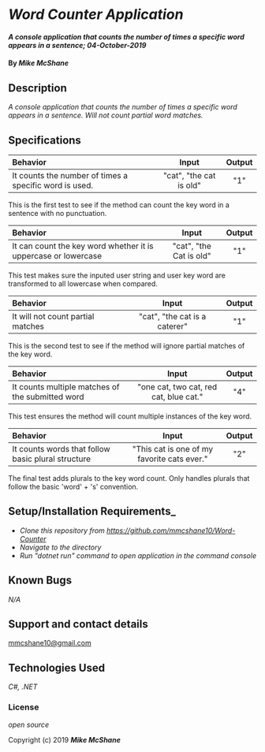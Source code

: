 # _Word Counter Application_

#### _A console application that counts the number of times a specific word appears in a sentence; 04-October-2019_

#### By _**Mike McShane**_

## Description

_A console application that counts the number of times a specific word appears in a sentence. Will not count partial word matches._

## Specifications

| Behavior | Input | Output|
|:------|:---------:|:------:|
| It counts the number of times a specific word is used. | "cat", "the cat is old" | "1" |

This is the first test to see if the method can count the key word in a sentence with no punctuation.

| Behavior | Input | Output|
|:------|:---------:|:------:|
| It can count the key word whether it is uppercase or lowercase | "cat", "the Cat is old" | "1" |

This test makes sure the inputed user string and user key word are transformed to all lowercase when compared.

| Behavior | Input | Output|
|:------|:---------:|:------:|
| It will not count partial matches | "cat", "the cat is a caterer" | "1" |

This is the second test to see if the method will ignore partial matches of the key word.

| Behavior | Input | Output|
|:------|:---------:|:------:|
| It counts multiple matches of the submitted word | "one cat, two cat, red cat, blue cat." | "4" |

This test ensures the method will count multiple instances of the key word.

| Behavior | Input | Output|
|:------|:---------:|:------:|
| It counts words that follow basic plural structure | "This cat is one of my favorite cats ever." | "2" |

The final test adds plurals to the key word count. Only handles plurals that follow the basic 'word' + 's' convention.


## Setup/Installation Requirements_

* _Clone this repository from https://github.com/mmcshane10/Word-Counter_
* _Navigate to the directory_
* _Run "dotnet run" command to open application in the command console_

## Known Bugs

_N/A_

## Support and contact details

mmcshane10@gmail.com

## Technologies Used

_C#, .NET_

### License

*open source*

Copyright (c) 2019 **_Mike McShane_**